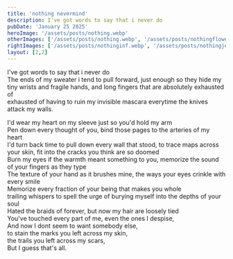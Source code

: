 ```yaml
---
title: 'nothing nevermind'
description: I've got words to say that i never do
pubDate: 'January 25 2025'
heroImage: '/assets/posts/nothing.webp'
otherImages: ['/assets/posts/nothing.webp', '/assets/posts/nothingflowers.webp', '/assets/posts/nothingjessm.webp']
rightImages: ['/assets/posts/nothinginf.webp', '/assets/posts/nothingjess.webp', '/assets/posts/nothingf.webp']
layout: [2,2]
---
```


I've got words to say that i never do  
The ends of my sweater i tend to pull forward, just enough so they hide my tiny wrists and fragile hands, and long fingers that are absolutely exhausted of  
exhausted of having to ruin my invisible mascara everytime the knives attack my walls.

I'd wear my heart on my sleeve just so you'd hold my arm  
Pen down every thought of you, bind those pages to the arteries of my heart  
I'd turn back time to pull down every wall that stood, to trace maps across your skin, fit into the cracks you think are so doomed  
Burn my eyes if the warmth meant something to you, memorize the sound of your fingers as they type  
The texture of your hand as it brushes mine, the ways your eyes crinkle with every smile  
Memorize every fraction of your being that makes you whole  
trailing whispers to spell the urge of burying myself into the depths of your soul   
Hated the braids of forever, but now my hair are loosely tied  
You've touched every part of me, even the ones I despise,  
And now I dont seem to want somebody else,  
to stain the marks you left across my skin,  
the trails you left across my scars,  
But I guess that's all.

